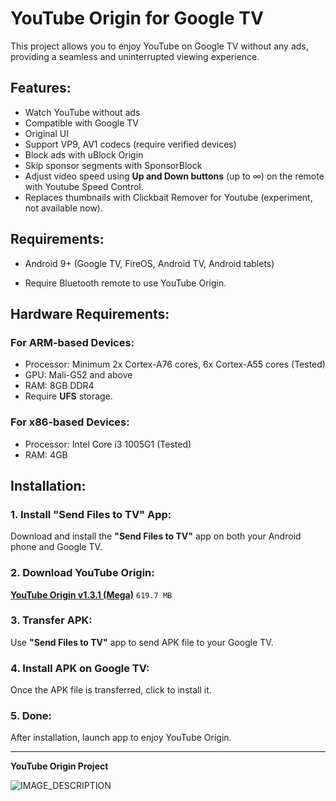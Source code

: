 # YouTube Origin for Google TV

This project allows you to enjoy YouTube on Google TV without any ads, providing a seamless and uninterrupted viewing experience.

## Features:
- Watch YouTube without ads
- Compatible with Google TV
- Original UI
- Support VP9, AV1 codecs (require verified devices)
- Block ads with uBlock Origin
- Skip sponsor segments with SponsorBlock
- Adjust video speed using **Up and Down buttons** (up to ∞) on the remote with Youtube Speed Control.
- Replaces thumbnails with Clickbait Remover for Youtube (experiment, not available now).

## Requirements:
- Android 9+ (Google TV, FireOS, Android TV, Android tablets)

- Require Bluetooth remote to use YouTube Origin.

## Hardware Requirements:

### For ARM-based Devices:
- Processor: Minimum 2x Cortex-A76 cores, 6x Cortex-A55 cores (Tested)
- GPU: Mali-G52 and above
- RAM: 8GB DDR4
- Require **UFS** storage.

### For x86-based Devices:
- Processor: Intel Core i3 1005G1 (Tested)
- RAM: 4GB

## Installation:

### 1. Install "Send Files to TV" App:
Download and install the **"Send Files to TV"** app on both your Android phone and Google TV.

### 2. Download YouTube Origin:
**[YouTube Origin v1.3.1 (Mega)](https://mega.nz/file/4ppRxLIB#lN-op-qWrMvHzOY9rEiYOcwF2CyzAj7y7GuUSyGpZSE)** `619.7 MB`

### 3. Transfer APK:
Use **"Send Files to TV"** app to send APK file to your Google TV.

### 4. Install APK on Google TV:
Once the APK file is transferred, click to install it.

### 5. Done:
After installation, launch app to enjoy YouTube Origin.


---

**YouTube Origin Project**

![IMAGE_DESCRIPTION](https://image.jimcdn.com/app/cms/image/transf/none/path/s293f5a94d3403280/image/i4074178470a6059a/version/1677224408/image.png)
